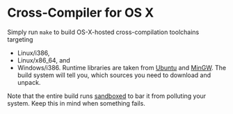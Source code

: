Cross-Compiler for OS X
=======================

Simply run `make` to build OS-X-hosted cross-compilation toolchains targeting
* Linux/i386,
* Linux/x86_64, and
* Windows/i386.
Runtime libraries are taken from [Ubuntu](http://packages.ubuntu.com) and 
[MinGW](http://www.mingw.org). The build system will tell you, which sources you need to 
download and unpack.

Note that the entire build runs 
[sandboxed](https://developer.apple.com/library/mac/documentation/Darwin/Reference/ManPages/man7/sandbox.7.html) 
to bar it from polluting your system. Keep this in mind when something fails.
